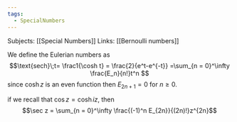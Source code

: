 ```yaml
---
tags:
  - SpecialNumbers
---
```

Subjects: [[Special Numbers]]
Links: [[Bernoulli numbers]]

We define the Eulerian numbers as $$\text{sech}\;t= \frac1{\cosh t} = \frac{2}{e^t-e^{-t}} =\sum_{n = 0}^\infty \frac{E_n}{n!}t^n $$
since $\cosh z$ is an even function then $E_{2n+1}  =0$ for $n \ge 0$. 

if we recall that $\cos z = \cosh iz$, then $$\sec z = \sum_{n = 0}^\infty \frac{(-1)^n E_{2n}}{(2n)!}z^{2n}$$